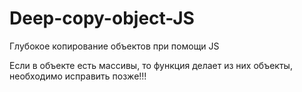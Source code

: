 # Deep-copy-object-JS
Глубокое копирование объектов при помощи JS


Если в объекте есть массивы, то функция делает из них объекты, необходимо исправить позже!!!
